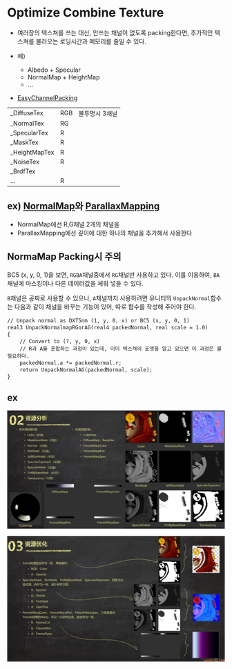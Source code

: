 # Optimize Combine Texture

- 여러장의 텍스쳐를 쓰는 대신, 안쓰는 채널이 없도록 packing한다면, 추가적인 텍스쳐를 불러오는 로딩시간과 메모리를 줄일 수 있다.

- 예)
  - Albedo + Specular
  - NormalMap + HeightMap
  - ...

- [EasyChannelPacking](https://gumroad.com/l/EasyChannelPacking)

|               |     |                |
| ------------- | --- | -------------- |
| _DiffuseTex   | RGB | 불투명시 3채널 |
| _NormalTex    | RG  |                |
| _SpecularTex  | R   |                |
| _MaskTex      | R   |                |
| _HeightMapTex | R   |                |
| _NoiseTex     | R   |                |
| _BrdfTex      |     |                |
| ...           | R   |                |

## ex) [NormalMap](../NormalMap.md)와 [ParallaxMapping](../ParallaxMapping.md)

- NormalMap에선 R,G채널 2개의 채널을
- ParallaxMapping에선 깊이에 대한 하나의 채널을 추가해서 사용한다

## NormaMap Packing시 주의

BC5 (x, y, 0, 1)을 보면, `RGBA`채널중에서 `RG`채널만 사용하고 있다. 이를 이용하여, `BA`채널에 마스킹이나 다른 데이터값을 체워 넣을 수 있다.

`B`채널은 공짜로 사용할 수 있으나, `A`채널까지 사용하려면  유니티의 `UnpackNormal`함수는 다음과 같이 채널을 바꾸는 기능이 있어, 따로 함수를 작성해 주어야 한다.

``` hlsl
// Unpack normal as DXT5nm (1, y, 0, x) or BC5 (x, y, 0, 1)
real3 UnpackNormalmapRGorAG(real4 packedNormal, real scale = 1.0)
{
    // Convert to (?, y, 0, x)
    // R과 A를 혼합하는 과정이 있는데, 이미 텍스쳐의 포맷을 알고 있으면 이 과정은 불필요하다.
    packedNormal.a *= packedNormal.r;
    return UnpackNormalAG(packedNormal, scale);
}
```

## ex

![texture_example1.jpg](../res/texture_example1.jpg)

![texture_example1.jpg](../res/texture_example2.jpg)
